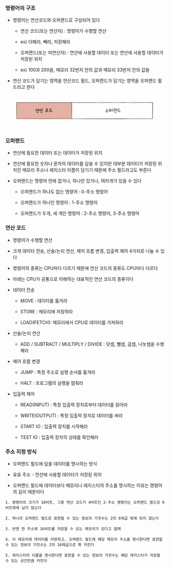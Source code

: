 ### 명령어의 구조

* 명령어는 연산코드와 오퍼랜드로 구성되어 있다

    - 연산 코드(또는 연산자) : 명령어가 수행할 연산
    
    - ex) 더해라, 빼라, 저장해라

    - 오퍼랜드(또는 피연산자) : 연산에 사용할 데이터 또는 연산에 사용할 데이터가 저장된 위치
    
    - ex) 100과 200을, 메모리 32번지 안의 값과 메모리 33번지 안의 값을 

* 연산 코드가 담기는 영역을 연산코드 필드, 오퍼랜드가 담기는 영역을 오퍼랜드 필드라고 한다

<img src ="https://raw.githubusercontent.com/pansakr/TIL/refs/heads/main/%EC%9D%B4%EB%AF%B8%EC%A7%80/Computer%20Science/%EC%BB%B4%ED%93%A8%ED%84%B0%EC%9D%98%20%EA%B5%AC%EC%84%B1%2C%20%EC%9A%B4%EC%98%81%EC%B2%B4%EC%A0%9C/%EC%98%A4%ED%8D%BC%EB%9E%9C%EB%93%9C.jpg" alt="오퍼랜드">


### 오퍼랜드

* 연산에 필요한 데이터 또는 데이터가 저장된 위치

* 연산에 필요한 숫자나 문자의 데이터를 담을 수 있지만 대부분 데이터가 저장된 위치인 메모리 주소나 레지스터 이름이 담기기 때문에 주소 필드라고도 부른다

* 오퍼랜드는 명령어 안에 없거나, 하나만 있거나, 여러개가 있을 수 있다

    - 오퍼랜드가 하나도 없는 명령어 : 0-주소 명령어

    - 오퍼랜드가 하나인 명령어 : 1-주소 명령어

    - 오퍼랜드가 두개, 세 개인 명령어 : 2-주소 명령어, 3-주소 명령어

### 연산 코드

* 명령어가 수행할 연산

* 크게 데이터 전송, 산술/논리 연산, 제어 흐름 변경, 입출력 제어 4가지로 나눌 수 있다

* 명령어의 종류는 CPU마다 다르기 때문에 연산 코드의 종류도 CPU마다 다르다

* 아래는 CPU가 공통으로 이해하는 대표적인 연산 코드의 종류이다

* 데이터 전송

    - MOVE : 데이터를 옮겨라

    - STORE : 메모리에 저장하라

    - LOAD(FETCH): 메모리에서 CPU로 데이터를 가져와라

* 산술/논리 연산

    - ADD / SUBTRACT / MULTIPLY / DIVIDE : 덧셈, 뺄셈, 곱셈, 나눗셈을 수행해라

* 제어 흐름 변경

    - JUMP : 특정 주소로 실행 순서를 옮겨라

    - HALT : 프로그램의 실행을 멈춰라

* 입출력 제어

    - READ(INPUT) : 특정 입출력 장치로부터 데이터를 읽어라

    - WRITE(OUTPUT) : 특정 입출력 장치로 데이터를 써라

    - START IO : 입출력 장치를 시작해라

    - TEST IO : 입출력 장치의 상태를 확인해라


### 주소 지정 방식

* 오퍼랜드 필드에 담을 데이터를 명시하는 방식

* 유효 주소 - 연산에 사용할 데이터가 저장된 위치

* 오퍼랜드 필드에 데이터보다 메모리나 레지스터의 주소를 명시하는 이유는 명령어의 길이 때문이다

```
1. 명령어의 크기가 16비트, 그중 연산 코드가 4비트인 2-주소 명령어는 오퍼랜드 필드당 6비트밖에 남지 않는다

2. 하나의 오퍼랜드 필드로 표현할 수 있는 정보의 가짓수는 2의 6제곱 밖에 되지 않는다

3. 반면 한 주소에 16비트를 저장할 수 있는 메모리가 있다고 할때
    
4. 이 메모리에 데이터를 저장하고, 오퍼랜드 필드에 해당 메모리 주소를 명시한다면 표현할 수 있는 정보의 가짓수는 2의 16제곱으로 확 커진다 

5. 레지스터의 이름을 명시한다면 표현할 수 있는 정보의 가짓수는 해당 레지스터가 저장할 수 있는 공간만큼 커진다
```

